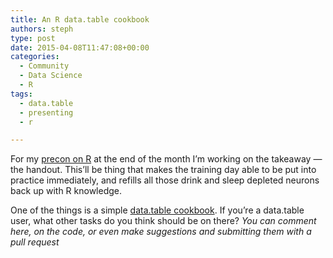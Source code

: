 ```yaml
---
title: An R data.table cookbook
authors: steph
type: post
date: 2015-04-08T11:47:08+00:00
categories:
  - Community
  - Data Science
  - R
tags:
  - data.table
  - presenting
  - r

---
```

For my <a href="http://sqlsatexeter.azurewebsites.net/?page_id=342" title="SQLSaturday Exeter pre-con Apr 24th - Steph Locke" target="_blank">precon on R</a> at the end of the month I&#8217;m working on the takeaway &#8212; the handout. This&#8217;ll be thing that makes the training day able to be put into practice immediately, and refills all those drink and sleep depleted neurons back up with R knowledge.

One of the things is a simple <a href="https://github.com/stephlocke/Rtraining/blob/master/inst/handouts/fundamentals/tablewrangling.Rmd" title="Data.table cookbook" target="_blank">data.table cookbook</a>. If you&#8217;re a data.table user, what other tasks do you think should be on there? _You can comment here, on the code, or even make suggestions and submitting them with a pull request_
